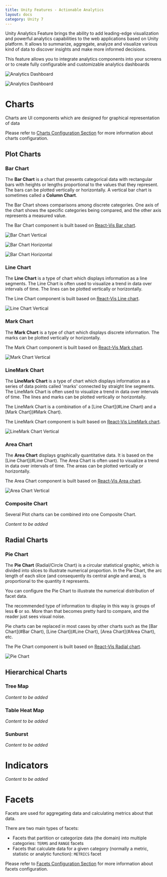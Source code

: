 ```yaml
---
title: Unity Features - Actionable Analytics
layout: docs
category: Unity 7
---
```


Unity Analytics Feature brings the ability to add leading-edge visualization and powerful analytics capabilities to the web applications based on Unity platform. It allows to summarize, aggregate, analyze and visualize various kind of data to discover insights and make more informed decisions.

This feature allows you to integrate analytics components into your screens or to create fully configurable and customizable analytics dashboards

![Analytics Dashboard](actionable-analytics/images/analytics-dashboard1.jpg)

![Analytics Dashboard](actionable-analytics/images/analytics-dashboard2.jpg) 

# Charts

Charts are UI components which are designed for graphical representation of data

Please refer to [Charts Configuration Section](../configuration/ui-components.md#Charts) for more information about charts configuration. 

## Plot Charts

### Bar Chart

The **Bar Chart** is a chart that presents categorical data with rectangular bars with heights or lengths proportional to the values that they represent. The bars can be plotted vertically or horizontally. A vertical bar chart is sometimes called a **Column Chart**.

The Bar Chart shows comparisons among discrete categories. One axis of the chart shows the specific categories being compared, and the other axis represents a measured value.

The Bar Chart component is built based on [React-Vis Bar chart](https://uber.github.io/react-vis/documentation/series-reference/bar-series).

![Bar Chart Vertical](actionable-analytics/images/bar-chart-vertical.jpg) 

![Bar Chart Horizontal](actionable-analytics/images/bar-chart-horizontal-1.jpg)

![Bar Chart Horizontal](actionable-analytics/images/bar-chart-horizontal-2.jpg)

### Line Chart

The **Line Chart** is a type of chart which displays information as a line segments. The Line Chart is often used to visualize a trend in data over intervals of time. The lines can be plotted vertically or horizontally.

The Line Chart component is built based on [React-Vis Line chart](https://uber.github.io/react-vis/documentation/series-reference/line-series).

![Line Chart Vertical](actionable-analytics/images/line-chart-vertical.jpg) 

### Mark Chart

The **Mark Chart** is a type of chart which displays discrete information. The marks can be plotted vertically or horizontally.

The Mark Chart component is built based on [React-Vis Mark chart](https://uber.github.io/react-vis/documentation/series-reference/mark-series).

![Mark Chart Vertical](actionable-analytics/images/mark-chart-vertical.jpg) 

### LineMark Chart

The **LineMark Chart** is a type of chart which displays information as a series of data points called 'marks' connected by straight line segments. The LineMark Chart is often used to visualize a trend in data over intervals of time. The lines and marks can be plotted vertically or horizontally.

The LineMark Chart is a combination of a [Line Chart](#Line Chart) and a [Mark Chart](#Mark Chart).

The LineMark Chart component is built based on [React-Vis LineMark chart](https://uber.github.io/react-vis/documentation/series-reference/line-mark-series).

![LineMark Chart Vertical](actionable-analytics/images/linemark-chart-vertical.jpg) 

### Area Chart

The **Area Chart** displays graphically quantitative data. It is based on the [Line Chart](#Line Chart). The Area Chart is often used to visualize a trend in data over intervals of time. The areas can be plotted vertically or horizontally.

The Area Chart component is built based on [React-Vis Area chart](https://uber.github.io/react-vis/documentation/series-reference/area-series).

![Area Chart Vertical](actionable-analytics/images/area-chart-vertical.jpg) 

### Composite Chart

Several Plot charts can be combined into one Composite Chart.

*Content to be added*

## Radial Charts

### Pie Chart

The **Pie Chart** (Radial/Circle Chart) is a circular statistical graphic, which is divided into slices to illustrate numerical proportion. In the Pie Chart, the arc length of each slice (and consequently its central angle and area), is proportional to the quantity it represents.

You can configure the Pie Chart to illustrate the numerical distribution of facet data.

The recommended type of information to display in this way is groups of less **6** or so. More than that becomes pretty hard to compare, and the reader just sees visual noise.

Pie charts can be replaced in most cases by other charts such as the [Bar Chart](#Bar Chart), [Line Chart](#Line Chart), [Area Chart](#Area Chart), etc.

The Pie Chart component is built based on [React-Vis Radial chart](https://uber.github.io/react-vis/documentation/other-charts/radial-chart).

![Pie Chart](actionable-analytics/images/pie-chart.jpg)

## Hierarchical Charts
    
### Tree Map

*Content to be added*

### Table Heat Map

*Content to be added*

### Sunburst

*Content to be added*

# Indicators

*Content to be added*

# Facets

Facets are used for aggregating data and calculating metrics about that data.

There are two main types of facets:

- Facets that partition or categorize data (the domain) into multiple categories: `TERMS` and `RANGE` facets
- Facets that calculate data for a given category (normally a metric, statistic or analytic function): `METRICS` facet

Please refer to [Facets Configuration Section](../configuration/facets.md) for more information about facets configuration. 